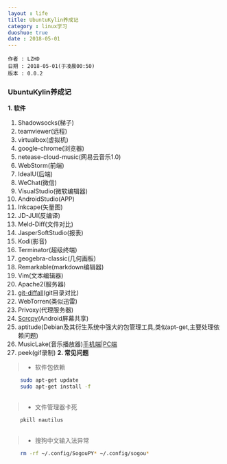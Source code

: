 ```yaml
---
layout : life
title: UbuntuKylin养成记
category : linux学习
duoshuo: true
date : 2018-05-01
---
```


	作者 : LZHD
	日期 : 2018-05-01(于凌晨00:50)
	版本 : 0.0.2

<!-- more -->

### UbuntuKylin养成记

**1. 软件**

1. Shadowsocks(梯子)
2. teamviewer(远程)
3. virtualbox(虚拟机)
4. google-chrome(浏览器)
5. netease-cloud-music(网易云音乐1.0)
6. WebStorm(前端)
7. IdeaIU(后端)
8. WeChat(微信)
9. VisualStudio(微软编辑器)
10. AndroidStudio(APP)
11. Inkcape(矢量图)
12. JD-JUI(反编译)
13. Meld-Diff(文件对比)
14. JasperSoftStudio(报表)
15. Kodi(影音)
16. Terminator(超级终端)
17. geogebra-classic(几何画板)
18. Remarkable(markdown编辑器)
19. Vim(文本编辑器)
20. Apache2(服务器)
21. [git-diffall](https://github.com/thenigan/git-diffall)(git目录对比)
22. WebTorren(类似迅雷)
23. Privoxy(代理服务器)
24. [Scrcpy](https://github.com/Genymobile/scrcpy)(Android屏幕共享)
25. aptitude(Debian及其衍生系统中强大的包管理工具,类似apt-get,主要处理依赖问题)
26. MusicLake(音乐播放器)[手机端](https://github.com/caiyonglong/MusicLake)|[PC端](https://github.com/sunzongzheng/music)
27. peek(gif录制)
**2. 常见问题**

>* 软件包依赖

```sh
    sudo apt-get update
    sudo apt-get install -f
   
```
>* 文件管理器卡死

```sh
    pkill nautilus
    
```
>* 搜狗中文输入法异常

```sh
    rm -rf ~/.config/SogouPY* ~/.config/sogou*

```